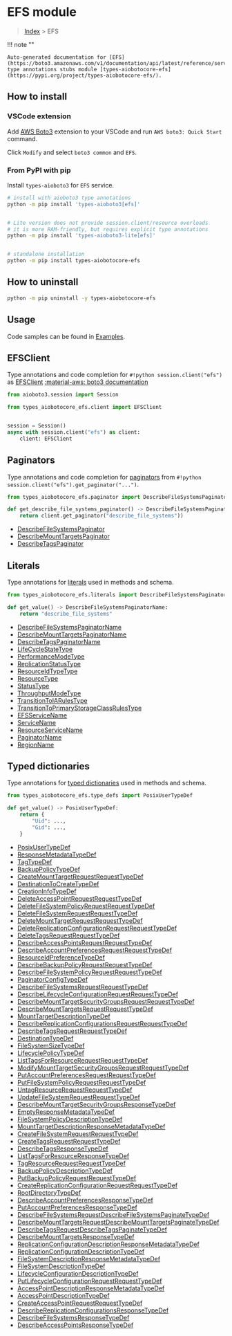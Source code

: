 # EFS module

> [Index](../README.md) > EFS


!!! note ""

    Auto-generated documentation for [EFS](https://boto3.amazonaws.com/v1/documentation/api/latest/reference/services/efs.html#EFS)
    type annotations stubs module [types-aiobotocore-efs](https://pypi.org/project/types-aiobotocore-efs/).

## How to install

### VSCode extension

Add [AWS Boto3](https://marketplace.visualstudio.com/items?itemName=Boto3typed.boto3-ide)
extension to your VSCode and run `AWS boto3: Quick Start` command.

Click `Modify` and select `boto3 common` and `EFS`.

### From PyPI with pip

Install `types-aioboto3` for `EFS` service.

```bash
# install with aioboto3 type annotations
python -m pip install 'types-aioboto3[efs]'


# Lite version does not provide session.client/resource overloads
# it is more RAM-friendly, but requires explicit type annotations
python -m pip install 'types-aioboto3-lite[efs]'


# standalone installation
python -m pip install types-aiobotocore-efs
```



## How to uninstall

```bash
python -m pip uninstall -y types-aiobotocore-efs
```

## Usage

Code samples can be found in [Examples](./usage.md).

## EFSClient

Type annotations and code completion for  `#!python session.client("efs")` as [EFSClient](./client.md)
[:material-aws: boto3 documentation](https://boto3.amazonaws.com/v1/documentation/api/latest/reference/services/efs.html#EFS.Client)

```python title="Usage example"
from aioboto3.session import Session

from types_aiobotocore_efs.client import EFSClient


session = Session()
async with session.client("efs") as client:
    client: EFSClient
```


## Paginators

Type annotations and code completion for
[paginators](./paginators.md)
from `#!python session.client("efs").get_paginator("...")`.

```python title="Usage example"
from types_aiobotocore_efs.paginator import DescribeFileSystemsPaginator

def get_describe_file_systems_paginator() -> DescribeFileSystemsPaginator:
    return client.get_paginator("describe_file_systems"))
```

- [DescribeFileSystemsPaginator](./paginators.md#describefilesystemspaginator)
- [DescribeMountTargetsPaginator](./paginators.md#describemounttargetspaginator)
- [DescribeTagsPaginator](./paginators.md#describetagspaginator)








## Literals

Type annotations for [literals](./literals.md) used in methods and schema.

```python title="Usage example"
from types_aiobotocore_efs.literals import DescribeFileSystemsPaginatorName

def get_value() -> DescribeFileSystemsPaginatorName:
    return "describe_file_systems"
```

- [DescribeFileSystemsPaginatorName](./literals.md#describefilesystemspaginatorname)
- [DescribeMountTargetsPaginatorName](./literals.md#describemounttargetspaginatorname)
- [DescribeTagsPaginatorName](./literals.md#describetagspaginatorname)
- [LifeCycleStateType](./literals.md#lifecyclestatetype)
- [PerformanceModeType](./literals.md#performancemodetype)
- [ReplicationStatusType](./literals.md#replicationstatustype)
- [ResourceIdTypeType](./literals.md#resourceidtypetype)
- [ResourceType](./literals.md#resourcetype)
- [StatusType](./literals.md#statustype)
- [ThroughputModeType](./literals.md#throughputmodetype)
- [TransitionToIARulesType](./literals.md#transitiontoiarulestype)
- [TransitionToPrimaryStorageClassRulesType](./literals.md#transitiontoprimarystorageclassrulestype)
- [EFSServiceName](./literals.md#efsservicename)
- [ServiceName](./literals.md#servicename)
- [ResourceServiceName](./literals.md#resourceservicename)
- [PaginatorName](./literals.md#paginatorname)
- [RegionName](./literals.md#regionname)




## Typed dictionaries

Type annotations for [typed dictionaries](./type_defs.md) used in methods and schema.

```python title="Usage example"
from types_aiobotocore_efs.type_defs import PosixUserTypeDef

def get_value() -> PosixUserTypeDef:
    return {
        "Uid": ...,
        "Gid": ...,
    }
```

- [PosixUserTypeDef](./type_defs.md#posixusertypedef)
- [ResponseMetadataTypeDef](./type_defs.md#responsemetadatatypedef)
- [TagTypeDef](./type_defs.md#tagtypedef)
- [BackupPolicyTypeDef](./type_defs.md#backuppolicytypedef)
- [CreateMountTargetRequestRequestTypeDef](./type_defs.md#createmounttargetrequestrequesttypedef)
- [DestinationToCreateTypeDef](./type_defs.md#destinationtocreatetypedef)
- [CreationInfoTypeDef](./type_defs.md#creationinfotypedef)
- [DeleteAccessPointRequestRequestTypeDef](./type_defs.md#deleteaccesspointrequestrequesttypedef)
- [DeleteFileSystemPolicyRequestRequestTypeDef](./type_defs.md#deletefilesystempolicyrequestrequesttypedef)
- [DeleteFileSystemRequestRequestTypeDef](./type_defs.md#deletefilesystemrequestrequesttypedef)
- [DeleteMountTargetRequestRequestTypeDef](./type_defs.md#deletemounttargetrequestrequesttypedef)
- [DeleteReplicationConfigurationRequestRequestTypeDef](./type_defs.md#deletereplicationconfigurationrequestrequesttypedef)
- [DeleteTagsRequestRequestTypeDef](./type_defs.md#deletetagsrequestrequesttypedef)
- [DescribeAccessPointsRequestRequestTypeDef](./type_defs.md#describeaccesspointsrequestrequesttypedef)
- [DescribeAccountPreferencesRequestRequestTypeDef](./type_defs.md#describeaccountpreferencesrequestrequesttypedef)
- [ResourceIdPreferenceTypeDef](./type_defs.md#resourceidpreferencetypedef)
- [DescribeBackupPolicyRequestRequestTypeDef](./type_defs.md#describebackuppolicyrequestrequesttypedef)
- [DescribeFileSystemPolicyRequestRequestTypeDef](./type_defs.md#describefilesystempolicyrequestrequesttypedef)
- [PaginatorConfigTypeDef](./type_defs.md#paginatorconfigtypedef)
- [DescribeFileSystemsRequestRequestTypeDef](./type_defs.md#describefilesystemsrequestrequesttypedef)
- [DescribeLifecycleConfigurationRequestRequestTypeDef](./type_defs.md#describelifecycleconfigurationrequestrequesttypedef)
- [DescribeMountTargetSecurityGroupsRequestRequestTypeDef](./type_defs.md#describemounttargetsecuritygroupsrequestrequesttypedef)
- [DescribeMountTargetsRequestRequestTypeDef](./type_defs.md#describemounttargetsrequestrequesttypedef)
- [MountTargetDescriptionTypeDef](./type_defs.md#mounttargetdescriptiontypedef)
- [DescribeReplicationConfigurationsRequestRequestTypeDef](./type_defs.md#describereplicationconfigurationsrequestrequesttypedef)
- [DescribeTagsRequestRequestTypeDef](./type_defs.md#describetagsrequestrequesttypedef)
- [DestinationTypeDef](./type_defs.md#destinationtypedef)
- [FileSystemSizeTypeDef](./type_defs.md#filesystemsizetypedef)
- [LifecyclePolicyTypeDef](./type_defs.md#lifecyclepolicytypedef)
- [ListTagsForResourceRequestRequestTypeDef](./type_defs.md#listtagsforresourcerequestrequesttypedef)
- [ModifyMountTargetSecurityGroupsRequestRequestTypeDef](./type_defs.md#modifymounttargetsecuritygroupsrequestrequesttypedef)
- [PutAccountPreferencesRequestRequestTypeDef](./type_defs.md#putaccountpreferencesrequestrequesttypedef)
- [PutFileSystemPolicyRequestRequestTypeDef](./type_defs.md#putfilesystempolicyrequestrequesttypedef)
- [UntagResourceRequestRequestTypeDef](./type_defs.md#untagresourcerequestrequesttypedef)
- [UpdateFileSystemRequestRequestTypeDef](./type_defs.md#updatefilesystemrequestrequesttypedef)
- [DescribeMountTargetSecurityGroupsResponseTypeDef](./type_defs.md#describemounttargetsecuritygroupsresponsetypedef)
- [EmptyResponseMetadataTypeDef](./type_defs.md#emptyresponsemetadatatypedef)
- [FileSystemPolicyDescriptionTypeDef](./type_defs.md#filesystempolicydescriptiontypedef)
- [MountTargetDescriptionResponseMetadataTypeDef](./type_defs.md#mounttargetdescriptionresponsemetadatatypedef)
- [CreateFileSystemRequestRequestTypeDef](./type_defs.md#createfilesystemrequestrequesttypedef)
- [CreateTagsRequestRequestTypeDef](./type_defs.md#createtagsrequestrequesttypedef)
- [DescribeTagsResponseTypeDef](./type_defs.md#describetagsresponsetypedef)
- [ListTagsForResourceResponseTypeDef](./type_defs.md#listtagsforresourceresponsetypedef)
- [TagResourceRequestRequestTypeDef](./type_defs.md#tagresourcerequestrequesttypedef)
- [BackupPolicyDescriptionTypeDef](./type_defs.md#backuppolicydescriptiontypedef)
- [PutBackupPolicyRequestRequestTypeDef](./type_defs.md#putbackuppolicyrequestrequesttypedef)
- [CreateReplicationConfigurationRequestRequestTypeDef](./type_defs.md#createreplicationconfigurationrequestrequesttypedef)
- [RootDirectoryTypeDef](./type_defs.md#rootdirectorytypedef)
- [DescribeAccountPreferencesResponseTypeDef](./type_defs.md#describeaccountpreferencesresponsetypedef)
- [PutAccountPreferencesResponseTypeDef](./type_defs.md#putaccountpreferencesresponsetypedef)
- [DescribeFileSystemsRequestDescribeFileSystemsPaginateTypeDef](./type_defs.md#describefilesystemsrequestdescribefilesystemspaginatetypedef)
- [DescribeMountTargetsRequestDescribeMountTargetsPaginateTypeDef](./type_defs.md#describemounttargetsrequestdescribemounttargetspaginatetypedef)
- [DescribeTagsRequestDescribeTagsPaginateTypeDef](./type_defs.md#describetagsrequestdescribetagspaginatetypedef)
- [DescribeMountTargetsResponseTypeDef](./type_defs.md#describemounttargetsresponsetypedef)
- [ReplicationConfigurationDescriptionResponseMetadataTypeDef](./type_defs.md#replicationconfigurationdescriptionresponsemetadatatypedef)
- [ReplicationConfigurationDescriptionTypeDef](./type_defs.md#replicationconfigurationdescriptiontypedef)
- [FileSystemDescriptionResponseMetadataTypeDef](./type_defs.md#filesystemdescriptionresponsemetadatatypedef)
- [FileSystemDescriptionTypeDef](./type_defs.md#filesystemdescriptiontypedef)
- [LifecycleConfigurationDescriptionTypeDef](./type_defs.md#lifecycleconfigurationdescriptiontypedef)
- [PutLifecycleConfigurationRequestRequestTypeDef](./type_defs.md#putlifecycleconfigurationrequestrequesttypedef)
- [AccessPointDescriptionResponseMetadataTypeDef](./type_defs.md#accesspointdescriptionresponsemetadatatypedef)
- [AccessPointDescriptionTypeDef](./type_defs.md#accesspointdescriptiontypedef)
- [CreateAccessPointRequestRequestTypeDef](./type_defs.md#createaccesspointrequestrequesttypedef)
- [DescribeReplicationConfigurationsResponseTypeDef](./type_defs.md#describereplicationconfigurationsresponsetypedef)
- [DescribeFileSystemsResponseTypeDef](./type_defs.md#describefilesystemsresponsetypedef)
- [DescribeAccessPointsResponseTypeDef](./type_defs.md#describeaccesspointsresponsetypedef)

